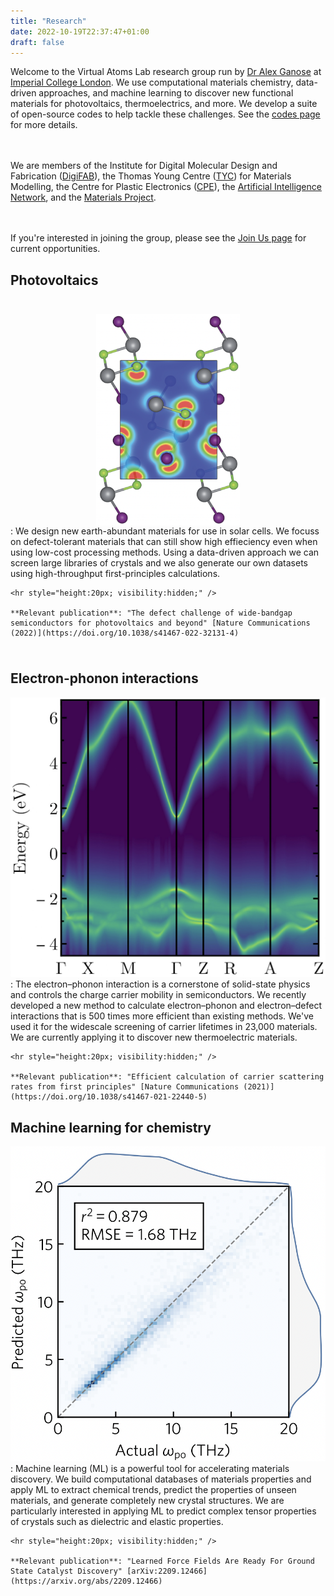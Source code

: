 ```yaml
---
title: "Research"
date: 2022-10-19T22:37:47+01:00
draft: false
---
```


Welcome to the Virtual Atoms Lab research group run by [Dr Alex Ganose](/team) at
[Imperial College London](https://www.imperial.ac.uk).
We use computational materials chemistry, data-driven approaches, and machine learning to discover new
functional materials for photovoltaics, thermoelectrics, and more.
We develop a suite of open-source codes to help tackle these challenges. See the [codes page](http://localhost:1313/codes/)
for more details.

<hr style="height:20px; visibility:hidden;" />

We are members of the Institute for Digital Molecular Design and Fabrication ([DigiFAB][digifab]), the Thomas Young Centre ([TYC][tyc]) for Materials Modelling, the Centre for Plastic Electronics ([CPE][cpe]), the [Artificial Intelligence Network][ainet], and the [Materials Project](https://materialsproject.org).

<hr style="height:20px; visibility:hidden;" />

If you're interested in joining the group, please see the [Join Us page](/join) for current opportunities.

<div class="research-container">


## Photovoltaics
<hr style="height:10px; visibility:hidden;" />

<span class="research"><img src="../research_pv.png" style="width:230px; display: block; margin-left: auto; margin-right: auto;"></span>
:   We design new earth-abundant materials for use in solar cells.
    We focuss on defect-tolerant materials that can still show high effieciency even
    when using low-cost processing methods.
    Using a data-driven approach we can screen large libraries of crystals and we also
    generate our own datasets using high-throughput first-principles calculations.

    <hr style="height:20px; visibility:hidden;" />

    **Relevant publication**: "The defect challenge of wide-bandgap semiconductors for photovoltaics and beyond" [Nature Communications (2022)](https://doi.org/10.1038/s41467-022-32131-4)

<hr style="height:10px; visibility:hidden;" />

## Electron-phonon interactions

<span class="research"><img src="../research_elph.jpg"></span>
:   The electron–phonon interaction is a cornerstone of solid-state physics and
    controls the charge carrier mobility in semiconductors.
    We recently developed a new method to calculate electron–phonon and electron–defect
    interactions that is 500 times more efficient than existing methods.
    We've used it for the widescale screening of carrier lifetimes in 23,000 materials.
    We are currently applying it to discover new thermoelectric materials.

    <hr style="height:20px; visibility:hidden;" />

    **Relevant publication**: "Efficient calculation of carrier scattering rates from first principles" [Nature Communications (2021)](https://doi.org/10.1038/s41467-021-22440-5)


## Machine learning for chemistry

<span class="research"><img src="../research_ml.png"></span>
:   Machine learning (ML) is a powerful tool for accelerating materials discovery.
    We build computational databases of materials properties and apply
    ML to extract chemical trends, predict the properties of
    unseen materials, and generate completely new crystal structures.
    We are particularly interested in applying ML to predict complex
    tensor properties of crystals such as dielectric and elastic properties.

    <hr style="height:20px; visibility:hidden;" />

    **Relevant publication**: "Learned Force Fields Are Ready For Ground State Catalyst Discovery" [arXiv:2209.12466](https://arxiv.org/abs/2209.12466)

</div>


[digifab]: https://www.imperial.ac.uk/a-z-research/digital-molecular-design-and-fabrication/
[tyc]: https://thomasyoungcentre.org
[cpe]: https://www.imperial.ac.uk/a-z-research/processable-electronics/plastic-electronics-cdt/
[ainet]: https://www.imperial.ac.uk/artificial-intelligence

